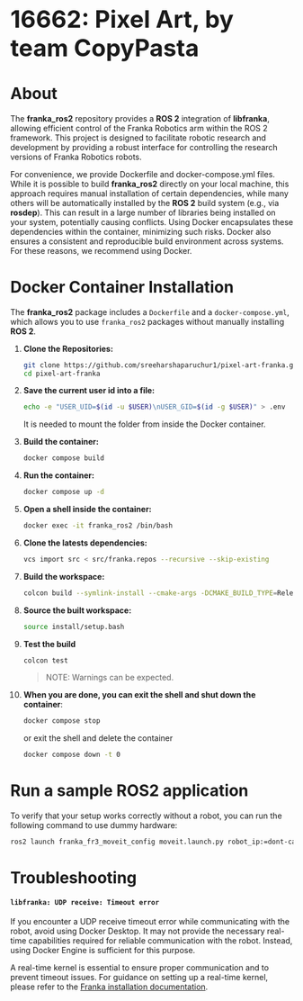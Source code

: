 <h1 style="font-size: 3em;">16662: Pixel Art, by team CopyPasta</h1>


# About
The **franka_ros2** repository provides a **ROS 2** integration of **libfranka**, allowing efficient control of the Franka Robotics arm within the ROS 2 framework. This project is designed to facilitate robotic research and development by providing a robust interface for controlling the research versions of Franka Robotics robots.

For convenience, we provide Dockerfile and docker-compose.yml files. While it is possible to build **franka_ros2** directly on your local machine, this approach requires manual installation of certain dependencies, while many others will be automatically installed by the **ROS 2** build system (e.g., via **rosdep**). This can result in a large number of libraries being installed on your system, potentially causing conflicts. Using Docker encapsulates these dependencies within the container, minimizing such risks. Docker also ensures a consistent and reproducible build environment across systems. For these reasons, we recommend using Docker.

# Docker Container Installation
The **franka_ros2** package includes a `Dockerfile` and a `docker-compose.yml`, which allows you to use `franka_ros2` packages without manually installing **ROS 2**.

1. **Clone the Repositories:**
    ```bash
    git clone https://github.com/sreeharshaparuchur1/pixel-art-franka.git
    cd pixel-art-franka
    ```
2. **Save the current user id into a file:**
    ```bash
    echo -e "USER_UID=$(id -u $USER)\nUSER_GID=$(id -g $USER)" > .env
    ```
    It is needed to mount the folder from inside the Docker container.

3. **Build the container:**
    ```bash
    docker compose build
    ```
4. **Run the container:**
    ```bash
    docker compose up -d
    ```
5. **Open a shell inside the container:**
    ```bash
    docker exec -it franka_ros2 /bin/bash
    ```
6. **Clone the latests dependencies:**
    ```bash
    vcs import src < src/franka.repos --recursive --skip-existing
    ```
7. **Build the workspace:**
    ```bash
    colcon build --symlink-install --cmake-args -DCMAKE_BUILD_TYPE=Release
    ```
7. **Source the built workspace:**
    ```bash
    source install/setup.bash
    ```
8.  **Test the build**
    ```bash
    colcon test
    ```
    >NOTE: Warnings can be expected. 
9. **When you are done, you can exit the shell and shut down the container**:
    ```bash
    docker compose stop
    ```
    or exit the shell and delete the container
    ```bash
    docker compose down -t 0
    ```

 

# Run a sample ROS2 application

To verify that your setup works correctly without a robot, you can run the following command to use dummy hardware:

```bash
ros2 launch franka_fr3_moveit_config moveit.launch.py robot_ip:=dont-care use_fake_hardware:=true
```


# Troubleshooting
#### `libfranka: UDP receive: Timeout error`

If you encounter a UDP receive timeout error while communicating with the robot, avoid using Docker Desktop. It may not provide the necessary real-time capabilities required for reliable communication with the robot. Instead, using Docker Engine is sufficient for this purpose.

A real-time kernel is essential to ensure proper communication and to prevent timeout issues. For guidance on setting up a real-time kernel, please refer to the [Franka installation documentation](https://frankaemika.github.io/docs/installation_linux.html#setting-up-the-real-time-kernel).